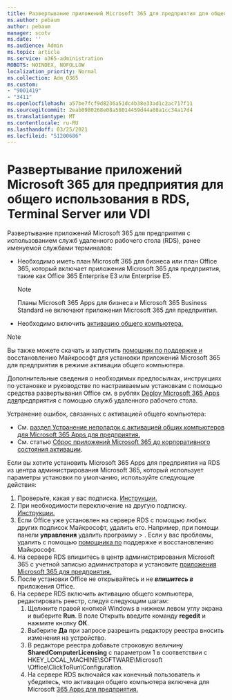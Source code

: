 ```yaml
---
title: Развертывание приложений Microsoft 365 для предприятия для общего использования в RDS, Terminal Server или VDI
ms.author: pebaum
author: pebaum
manager: scotv
ms.date: ''
ms.audience: Admin
ms.topic: article
ms.service: o365-administration
ROBOTS: NOINDEX, NOFOLLOW
localization_priority: Normal
ms.collection: Adm_O365
ms.custom:
- "9001419"
- "3411"
ms.openlocfilehash: a57be7fcf9d8236a51dc4b38e33ad1c2ac717f11
ms.sourcegitcommit: 2eab0980268e08a58014459d44a08a1cc34a17d4
ms.translationtype: MT
ms.contentlocale: ru-RU
ms.lasthandoff: 03/25/2021
ms.locfileid: "51200686"
---
```

# <a name="deploying-microsoft-365-apps-for-enterprise-for-shared-use-on-rds-terminal-server-or-vdi"></a>Развертывание приложений Microsoft 365 для предприятия для общего использования в RDS, Terminal Server или VDI

Развертывание приложений Microsoft 365 для предприятия с использованием служб удаленного рабочего стола (RDS), ранее именуемой службами терминалов:

- Необходимо иметь план Microsoft 365 для бизнеса или план Office 365, который включает приложения Microsoft 365 для предприятия, такие как Office 365 Enterprise E3 или Enterprise E5.
   > [!NOTE]
   > Планы Microsoft 365 Apps для бизнеса и Microsoft 365 Business Standard не включают приложения Microsoft 365 для предприятия.
- Необходимо включить [активацию общего компьютера.](https://docs.microsoft.com/DeployOffice/overview-shared-computer-activation)

> [!NOTE]
> Вы также можете скачать и запустить [помощник по поддержке и](https://aka.ms/SaRA_OfficeSCA_M365Portal) восстановлению Майкрософт для установки приложений Microsoft 365 для предприятия в режиме активации общего компьютера.

Дополнительные сведения о необходимых предпосылках, инструкциях по установке и руководстве по настраиваемым установкам с помощью средства развертывания Office см. в рублях [Deploy Microsoft 365 Apps для](https://docs.microsoft.com/DeployOffice/deploy-microsoft-365-apps-remote-desktop-services)предприятия с помощью служб удаленного рабочего стола.

Устранение ошибок, связанных с активацией общего компьютера:

- См. [раздел Устранение неполадок с активацией общих компьютеров для Microsoft 365 Apps для предприятия.](https://docs.microsoft.com/DeployOffice/troubleshoot-shared-computer-activation)
- См. статью [Сброс приложений Microsoft 365 до корпоративного состояния активации](https://go.microsoft.com/fwlink/?linkid=2109218).

Если вы хотите установить Microsoft 365 Apps для предприятия на RDS из центра администрирования Microsoft 365, который использует параметры установки по умолчанию, используйте следующие действия:

1. Проверьте, какая у вас подписка. [Инструкции.](https://docs.microsoft.com/microsoft-365/admin/admin-overview/what-subscription-do-i-have)
2. При необходимости переключение на другую подписку. [Инструкции.](https://docs.microsoft.com/microsoft-365/commerce/subscriptions/switch-to-a-different-plan)
3. Если Office уже установлен на сервере RDS с помощью любых других подписок Майкрософт, удалить его. Например, при помощи панели **управления** удалить программу  >  . Если у вас проблемы, удалить с помощью [помощника по](https://aka.ms/SARA-OfficeUninstall-Alchemy) поддержке и восстановлению Майкрософт.
4. На сервере RDS впишитесь в центр администрирования Microsoft 365 с учетной записью администратора и установите [приложения Microsoft 365 для предприятия.](https://portal.office.com/OLS/MySoftware.aspx)
5. После установки Office не открывайтесь и не ***впишитесь в*** приложения Office.
6. На сервере RDS включить активацию общего компьютера, редактировать реестр, следуя следующим шагам:
   1. Щелкните правой кнопкой Windows в нижнем левом углу экрана и выберите **Run**. В поле Открыть введите команду **regedit** и нажмите кнопку **ОК**.
   2. Выберите **Да** при запросе разрешить редактору реестра вносить изменения на устройство.
   3. В редакторе реестра добавьте строковую величину **SharedComputerLicensing** с параметром 1 в соответствии с HKEY_LOCAL_MACHINE\SOFTWARE\Microsoft \Office\ClickToRun\Configuration.
   4. На сервере RDS  включайся как конечный пользователь и убедитесь, что активация общего компьютера включена для Microsoft [365 Apps для предприятия.](https://docs.microsoft.com/DeployOffice/troubleshoot-shared-computer-activation#verify-that-activation-for-microsoft-365-apps-succeeded)
